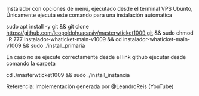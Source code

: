 Instalador con opciones de menú, ejecutado desde el terminal VPS Ubunto, Únicamente ejecuta este comando para una instalación automatica

sudo apt install -y git && git clone https://github.com/leopoldohuacasiv/masterwticket1009.git && sudo chmod -R 777 instalador-whaticket-main-v1009 && cd instalador-whaticket-main-v1009 && sudo ./install_primaria

En caso no se ejecute correctamente desde el link github ejecutar desde comando la carpeta

cd ./masterwticket1009 && sudo ./install_instancia

Referencia:
Implementación generada por @LeandroReis (YouTube)